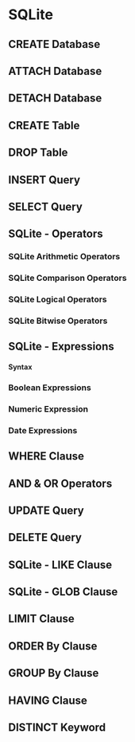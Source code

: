 # SQLite



## CREATE Database



## ATTACH Database



## DETACH Database



## CREATE Table



## DROP Table



## INSERT Query



## SELECT Query



## SQLite - Operators



### SQLite Arithmetic Operators



### SQLite Comparison Operators



### SQLite Logical Operators



### SQLite Bitwise Operators



## SQLite - Expressions


#### Syntax



### Boolean Expressions



### Numeric Expression



### Date Expressions



## WHERE Clause



## AND & OR Operators





## UPDATE Query



## DELETE Query





## SQLite - LIKE Clause





## SQLite - GLOB Clause





## LIMIT Clause







## ORDER By Clause





## GROUP By Clause





## HAVING Clause





## DISTINCT Keyword